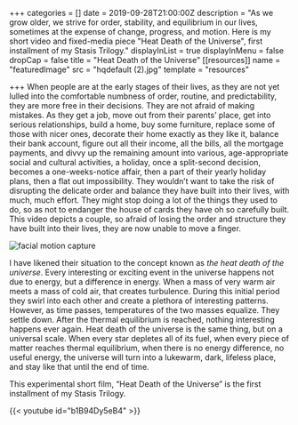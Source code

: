 +++
categories = []
date = 2019-09-28T21:00:00Z
description = "As we grow older, we strive for order, stability, and equilibrium in our lives, sometimes at the expense of change, progress, and motion. Here is my short video and fixed-media piece \"Heat Death of the Universe\", first installment of my Stasis Trilogy."
displayInList = true
displayInMenu = false
dropCap = false
title = "Heat Death of the Universe"
[[resources]]
name = "featuredImage"
src = "hqdefault (2).jpg"
template = "resources"

+++
When people are at the early stages of their lives, as they are not yet lulled into the comfortable numbness of order, routine, and predictability, they are more free in their decisions. They are not afraid of making mistakes. As they get a job, move out from their parents’ place, get into serious relationships, build a home, buy some furniture, replace some of those with nicer ones, decorate their home exactly as they like it, balance their bank account, figure out all their income, all the bills, all the mortgage payments, and divvy up the remaining amount into various, age-appropriate social and cultural activities, a holiday, once a split-second decision, becomes a one-weeks-notice affair, then a part of their yearly holiday plans, then a flat out impossibility. They wouldn’t want to take the risk of disrupting the delicate order and balance they have built into their lives, with much, much effort. They might stop doing a lot of the things they used to do, so as not to endanger the house of cards they have oh so carefully built. This video depicts a couple, so afraid of losing the order and structure they have built into their lives, they are now unable to move a finger.

![facial motion capture](face.gif "facial motion capture")

I have likened their situation to the concept known as _the heat death of the universe_. Every interesting or exciting event in the universe happens not due to energy, but a difference in energy. When a mass of very warm air meets a mass of cold air, that creates turbulence. During this initial period they swirl into each other and create a plethora of interesting patterns. However, as time passes, temperatures of the two masses equalize. They settle down. After the thermal equilibrium is reached, nothing interesting happens ever again. Heat death of the universe is the same thing, but on a universal scale. When every star depletes all of its fuel, when every piece of matter reaches thermal equilibrium, when there is no energy difference, no useful energy, the universe will turn into a lukewarm, dark, lifeless place, and stay like that until the end of time.

This experimental short film, “Heat Death of the Universe” is the first installment of my Stasis Trilogy.

{{< youtube id="b1B94Dy5eB4" >}}

